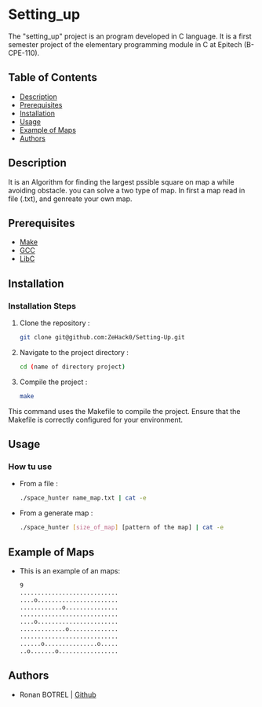# Setting_up

The "setting_up" project is an program developed in C language.
It is a first semester project of the elementary programming module in C at Epitech (B-CPE-110).

## Table of Contents

- [Description](#description)
- [Prerequisites](#prerequisites)
- [Installation](#installation)
- [Usage](#Usage)
- [Example of Maps](#example_of_Maps)
- [Authors](#authors)

## Description

It is an Algorithm for finding the largest pssible square on map a while avoiding obstacle.
you can solve a two type of map. In first a map read in file (.txt), and genreate your own map.

## Prerequisites

- [Make](https://www.gnu.org/software/make/)
- [GCC](https://gcc.gnu.org/)
- [LibC](https://www.gnu.org/software/libc/)

## Installation

### Installation Steps

1. Clone the repository :

   ```bash
   git clone git@github.com:ZeHack0/Setting-Up.git

1. Navigate to the project directory :

   ```bash
   cd (name of directory project)

1. Compile the project :

   ```bash
   make
This command uses the Makefile to compile the project. Ensure that the Makefile is correctly configured for your environment.


## Usage

### How tu use

- From a file :

   ```bash
   ./space_hunter name_map.txt | cat -e

- From a generate map :

   ```bash
   ./space_hunter [size_of_map] [pattern of the map] | cat -e

## Example of Maps

- This is an example of an maps:
   ```bash
   9
   ............................
   ....o.......................
   ............o...............
   ............................
   ....o.......................
   .............o..............
   ............................
   ......o...............o.....
   ..o.......o.................

## Authors
- Ronan BOTREL | [Github](https://github.com/ZeHack0)

